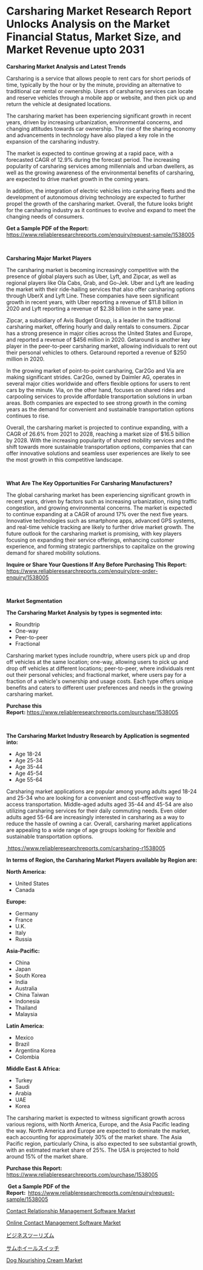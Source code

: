 <p><h1>Carsharing Market Research Report Unlocks Analysis on the Market Financial Status, Market Size, and Market Revenue upto 2031</h1></p><p><strong>Carsharing Market Analysis and Latest Trends</strong></p>
<p><p>Carsharing is a service that allows people to rent cars for short periods of time, typically by the hour or by the minute, providing an alternative to traditional car rental or ownership. Users of carsharing services can locate and reserve vehicles through a mobile app or website, and then pick up and return the vehicle at designated locations.</p><p>The carsharing market has been experiencing significant growth in recent years, driven by increasing urbanization, environmental concerns, and changing attitudes towards car ownership. The rise of the sharing economy and advancements in technology have also played a key role in the expansion of the carsharing industry.</p><p>The market is expected to continue growing at a rapid pace, with a forecasted CAGR of 12.9% during the forecast period. The increasing popularity of carsharing services among millennials and urban dwellers, as well as the growing awareness of the environmental benefits of carsharing, are expected to drive market growth in the coming years.</p><p>In addition, the integration of electric vehicles into carsharing fleets and the development of autonomous driving technology are expected to further propel the growth of the carsharing market. Overall, the future looks bright for the carsharing industry as it continues to evolve and expand to meet the changing needs of consumers.</p></p>
<p><strong>Get a Sample PDF of the Report:&nbsp;</strong> <a href="https://www.reliableresearchreports.com/enquiry/request-sample/1538005">https://www.reliableresearchreports.com/enquiry/request-sample/1538005</a></p>
<p>&nbsp;</p>
<p><strong>Carsharing Major Market Players</strong></p>
<p><p>The carsharing market is becoming increasingly competitive with the presence of global players such as Uber, Lyft, and Zipcar, as well as regional players like Ola Cabs, Grab, and Go-Jek. Uber and Lyft are leading the market with their ride-hailing services that also offer carsharing options through UberX and Lyft Line. These companies have seen significant growth in recent years, with Uber reporting a revenue of $11.8 billion in 2020 and Lyft reporting a revenue of $2.38 billion in the same year.</p><p>Zipcar, a subsidiary of Avis Budget Group, is a leader in the traditional carsharing market, offering hourly and daily rentals to consumers. Zipcar has a strong presence in major cities across the United States and Europe, and reported a revenue of $456 million in 2020. Getaround is another key player in the peer-to-peer carsharing market, allowing individuals to rent out their personal vehicles to others. Getaround reported a revenue of $250 million in 2020.</p><p>In the growing market of point-to-point carsharing, Car2Go and Via are making significant strides. Car2Go, owned by Daimler AG, operates in several major cities worldwide and offers flexible options for users to rent cars by the minute. Via, on the other hand, focuses on shared rides and carpooling services to provide affordable transportation solutions in urban areas. Both companies are expected to see strong growth in the coming years as the demand for convenient and sustainable transportation options continues to rise.</p><p>Overall, the carsharing market is projected to continue expanding, with a CAGR of 26.6% from 2021 to 2028, reaching a market size of $16.5 billion by 2028. With the increasing popularity of shared mobility services and the shift towards more sustainable transportation options, companies that can offer innovative solutions and seamless user experiences are likely to see the most growth in this competitive landscape.</p></p>
<p>&nbsp;</p>
<p><strong>What Are The Key Opportunities For Carsharing Manufacturers?</strong></p>
<p><p>The global carsharing market has been experiencing significant growth in recent years, driven by factors such as increasing urbanization, rising traffic congestion, and growing environmental concerns. The market is expected to continue expanding at a CAGR of around 17% over the next five years. Innovative technologies such as smartphone apps, advanced GPS systems, and real-time vehicle tracking are likely to further drive market growth. The future outlook for the carsharing market is promising, with key players focusing on expanding their service offerings, enhancing customer experience, and forming strategic partnerships to capitalize on the growing demand for shared mobility solutions.</p></p>
<p><strong>Inquire or Share Your Questions If Any Before Purchasing This Report:</strong> <a href="https://www.reliableresearchreports.com/enquiry/pre-order-enquiry/1538005">https://www.reliableresearchreports.com/enquiry/pre-order-enquiry/1538005</a></p>
<p>&nbsp;</p>
<p><strong>Market Segmentation</strong></p>
<p><strong>The Carsharing Market Analysis by types is segmented into:</strong></p>
<p><ul><li>Roundtrip</li><li>One-way</li><li>Peer-to-peer</li><li>Fractional</li></ul></p>
<p><p>Carsharing market types include roundtrip, where users pick up and drop off vehicles at the same location; one-way, allowing users to pick up and drop off vehicles at different locations; peer-to-peer, where individuals rent out their personal vehicles; and fractional market, where users pay for a fraction of a vehicle's ownership and usage costs. Each type offers unique benefits and caters to different user preferences and needs in the growing carsharing market.</p></p>
<p><strong>Purchase this Report:&nbsp;</strong><a href="https://www.reliableresearchreports.com/purchase/1538005">https://www.reliableresearchreports.com/purchase/1538005</a></p>
<p>&nbsp;</p>
<p><strong>The Carsharing Market Industry Research by Application is segmented into:</strong></p>
<p><ul><li>Age 18-24</li><li>Age 25-34</li><li>Age 35-44</li><li>Age 45-54</li><li>Age 55-64</li></ul></p>
<p><p>Carsharing market applications are popular among young adults aged 18-24 and 25-34 who are looking for a convenient and cost-effective way to access transportation. Middle-aged adults aged 35-44 and 45-54 are also utilizing carsharing services for their daily commuting needs. Even older adults aged 55-64 are increasingly interested in carsharing as a way to reduce the hassle of owning a car. Overall, carsharing market applications are appealing to a wide range of age groups looking for flexible and sustainable transportation options.</p></p>
<p><a href="https://www.reliableresearchreports.com/carsharing-r1538005">&nbsp;https://www.reliableresearchreports.com/carsharing-r1538005</a></p>
<p><strong>In terms of Region, the Carsharing Market Players available by Region are:</strong></p>
<p>
    <p> <strong> North America: </strong>
        <ul>
            <li>United States</li>
            <li>Canada</li>
        </ul>
        </p> 
    <p> <strong> Europe: </strong>
        <ul>
            <li>Germany</li>
            <li>France</li>
            <li>U.K.</li>
            <li>Italy</li>
            <li>Russia</li>
        </ul>
        </p> 
    <p> <strong> Asia-Pacific: </strong>
        <ul>
            <li>China</li>
            <li>Japan</li>
            <li>South Korea</li>
            <li>India</li>
            <li>Australia</li>
            <li>China Taiwan</li>
            <li>Indonesia</li>
            <li>Thailand</li>
            <li>Malaysia</li>
        </ul>
        </p> 
    <p> <strong> Latin America: </strong>
        <ul>
            <li>Mexico</li>
            <li>Brazil</li>
            <li>Argentina Korea</li>
            <li>Colombia</li>
        </ul>
        </p> 
    <p> <strong> Middle East & Africa: </strong>
        <ul>
            <li>Turkey</li>
            <li>Saudi</li>
            <li>Arabia</li>
            <li>UAE</li>
            <li>Korea</li>
        </ul>
    </p>
    </p>
<p><p>The carsharing market is expected to witness significant growth across various regions, with North America, Europe, and the Asia Pacific leading the way. North America and Europe are expected to dominate the market, each accounting for approximately 30% of the market share. The Asia Pacific region, particularly China, is also expected to see substantial growth, with an estimated market share of 25%. The USA is projected to hold around 15% of the market share.</p></p>
<p><strong>Purchase this Report: </strong><a href="https://www.reliableresearchreports.com/purchase/1538005">https://www.reliableresearchreports.com/purchase/1538005</a></p>
<p>&nbsp;<strong>Get a Sample PDF of the Report:&nbsp;&nbsp;</strong><a href="https://www.reliableresearchreports.com/enquiry/request-sample/1538005">https://www.reliableresearchreports.com/enquiry/request-sample/1538005</a></p>
<p><strong></strong></p>
<p><p><a href="https://github.com/Sinjinluong3e0awx2m195k76/Market-Research-Report-List-2/blob/main/contact-relationship-management-software-market.md">Contact Relationship Management Software Market</a></p><p><a href="https://github.com/shotows/Market-Research-Report-List-2/blob/main/online-contact-management-software-market.md">Online Contact Management Software Market</a></p><p><a href="https://github.com/andrade7361/Market-Research-Report-List-1/blob/main/449773234745.md">ビジネスツーリズム</a></p><p><a href="https://github.com/RaeJenkins1952/Market-Research-Report-List-1/blob/main/802800734746.md">サムホイールスイッチ</a></p><p><a href="https://www.linkedin.com/pulse/dog-nourishing-cream-market-exploring-share-trends-future-v3q2f">Dog Nourishing Cream Market</a></p></p>